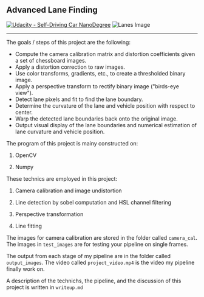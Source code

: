 ## Advanced Lane Finding
[![Udacity - Self-Driving Car NanoDegree](https://s3.amazonaws.com/udacity-sdc/github/shield-carnd.svg)](http://www.udacity.com/drive)
![Lanes Image](./examples/example_output.jpg)



---

The goals / steps of this project are the following:

* Compute the camera calibration matrix and distortion coefficients given a set of chessboard images.
* Apply a distortion correction to raw images.
* Use color transforms, gradients, etc., to create a thresholded binary image.
* Apply a perspective transform to rectify binary image ("birds-eye view").
* Detect lane pixels and fit to find the lane boundary.
* Determine the curvature of the lane and vehicle position with respect to center.
* Warp the detected lane boundaries back onto the original image.
* Output visual display of the lane boundaries and numerical estimation of lane curvature and vehicle position.

The program of this project is mainy constructed on:

1. OpenCV

2. Numpy

These technics are employed in this project:

1. Camera calibration and image undistortion

2. Line detection by sobel computation and HSL channel filtering

3. Perspective transformation

4. Line fitting

The images for camera calibration are stored in the folder called `camera_cal`.  The images in `test_images` are for testing your pipeline on single frames. 

The output from each stage of my pipeline are in the folder called `output_images`. The video called `project_video.mp4` is the video my pipeline finally work on.  

A description of the technichs, the pipeline, and the discussion of this project is written in `writeup.md`
